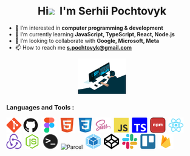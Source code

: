 <h1 align="center">Hi<img src="https://raw.githubusercontent.com/MartinHeinz/MartinHeinz/master/wave.gif"  width="32px">&nbsp; I'm Serhii Pochtovyk</h1>
  
- 👀 I’m interested in **computer programming & development**
- 🌱 I’m currently learning **JavaScript, TypeScript, React, Node.js**
- 💞️ I’m looking to collaborate with **Google, Microsoft, Meta**
- 📫 How to reach me **s.pochtovyk@gmail.com**

<div align="center">
  <img src="https://github.com/SerhiiPochtovyk/SerhiiPochtovyk/blob/main/img/deweloper.gif" width ="25%"/> 
  </div>

### Languages and Tools :

<div>
  <img src="https://github.com/SerhiiPochtovyk/SerhiiPochtovyk/blob/main/img/git-original.svg" title="Git" **alt="Git" width="40" height="40"/>
  <img src="https://github.com/SerhiiPochtovyk/SerhiiPochtovyk/blob/main/img/github-original.svg" title="GitHub" alt="GitHub" width="40" height="40"/>&nbsp;
   <img src="https://github.com/SerhiiPochtovyk/SerhiiPochtovyk/blob/main/img/figma-original.svg" title="Figma" alt="Figma" width="40" height="40"/>&nbsp;
  <img src="https://github.com/SerhiiPochtovyk/SerhiiPochtovyk/blob/main/img/html5-original.svg" title="HTML5" alt="HTML" width="40" height="40"/>&nbsp;
  <img src="https://github.com/SerhiiPochtovyk/SerhiiPochtovyk/blob/main/img/css3-original.svg" title="CSS3" alt="CSS" width="40" height="40"/>&nbsp;
  <img src="https://github.com/SerhiiPochtovyk/SerhiiPochtovyk/blob/main/img/sass-original.svg" title="Sass" alt="Sass" width="40" height="40"/>&nbsp;
   <img src="https://github.com/SerhiiPochtovyk/SerhiiPochtovyk/blob/main/img/javascript-original.svg" title="JavaScript" alt="JavaScript" width="40" height="40"/>&nbsp;
  <img src="https://github.com/SerhiiPochtovyk/SerhiiPochtovyk/blob/main/img/typescript-blue.svg" title="TypeScript" alt="TypeScript" width="40" height="40"/>&nbsp;
  <img src="https://github.com/SerhiiPochtovyk/SerhiiPochtovyk/blob/main/img/npm.svg" title="npm" alt="npm" width="40" height="40"/>&nbsp;
  <img src="https://github.com/SerhiiPochtovyk/SerhiiPochtovyk/blob/main/img/react-original.svg" title="React" alt="React" width="40" height="40"/>&nbsp; 
    <img src="https://github.com/SerhiiPochtovyk/SerhiiPochtovyk/blob/main/img/redux.svg" title="Redux" alt="Redux" width="40" height="40"/>&nbsp; 
  <img src="https://github.com/SerhiiPochtovyk/SerhiiPochtovyk/blob/main/img/nodejs-original.svg" title="NodeJS" alt="NodeJS" width="40" height="40"/>&nbsp;
  <img src="https://github.com/SerhiiPochtovyk/SerhiiPochtovyk/blob/main/img/terminal.png" title="Terminal" alt="Terminal" width="40" height="40"/>&nbsp;
  <img src="https://github.com/SerhiiPochtovyk/SerhiiPochtovyk/blob/main/img/parsel.avif" title="Parcel" alt="Parcel" width="50" height="40"/>&nbsp;
  <img src="https://github.com/SerhiiPochtovyk/SerhiiPochtovyk/blob/main/img/webpack.svg" title="Webpack" alt="Webpack" width="40" height="40"/>&nbsp;
   <img src="https://github.com/SerhiiPochtovyk/SerhiiPochtovyk/blob/main/img/codepen-plain.svg" title="CodePen" alt="CodePen" width="40" height="40"/>&nbsp;
  <img src="https://github.com/SerhiiPochtovyk/SerhiiPochtovyk/blob/main/img/slack-original.svg" title="Slack" alt="Slack" width="40" height="40"/>&nbsp;
  <img src="https://github.com/SerhiiPochtovyk/SerhiiPochtovyk/blob/main/img/trello-plain.svg" title="Trello" alt="Trello" width="40" height="40"/>&nbsp;
    <img src="https://github.com/SerhiiPochtovyk/SerhiiPochtovyk/blob/main/img/firebase.svg" title="Firebase" alt="Firebase" width="40" height="40"/>&nbsp;
  
</div>

       ㅤㅤㅤㅤ  ㅤㅤㅤㅤㅤㅤㅤㅤ
